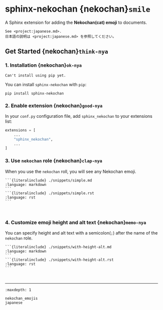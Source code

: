 # sphinx-nekochan {nekochan}`smile`

A Sphinx extension for adding the **Nekochan(cat) emoji** to documents.

```{hint}
See <project:japanese.md>.
日本語の説明は <project:japanese.md> を参照してください。
```

## Get Started {nekochan}`think-nya`

### 1. Installation {nekochan}`ok-nya`

```{warning}
Can't install using pip yet.
```

You can install `sphinx-nekochan` with `pip`:


```
pip install sphinx-nekochan
```

### 2. Enable extension {nekochan}`good-nya`

In your `conf.py` configuration file, add `sphinx_nekochan` to your extensions list:

```python
extensions = [
    ...
    "sphinx_nekochan",
    ...
]
```

### 3. Use `nekochan` role {nekochan}`clap-nya`

When you use the `nekochan` roll, you will see any Nekochan emoji.

````{tab-set-code}
```{literalinclude} ./snippets/simple.md
:language: markdown
```
```{literalinclude} ./snippets/simple.rst
:language: rst
```
````

```{revealjs-break}
```

```{include} ./snippets/simple.md
```


### 4. Customize emoji height and alt text  {nekochan}`memo-nya`

You can specify height and alt text with a semicolon(`;`) after the name of the `nekochan` role.

````{tab-set-code}
```{literalinclude} ./snippets/with-height-alt.md
:language: markdown
```
```{literalinclude} ./snippets/with-height-alt.rst
:language: rst
```
````

```{revealjs-break}
```

```{include} ./snippets/with-height-alt.md
```

---

```{toctree}
:maxdepth: 1

nekochan_emojis
japanese
```
